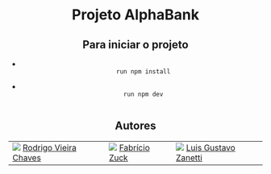 <h1 align="center"> Projeto AlphaBank </h1>
<section align="center">
 <h2>Para iniciar o projeto</h2>
 <ul>
 <li><code>
 run npm install
 </code></li>
 <li><code>
 run npm dev
 </code></li>
 </ul>
</section>
<section align="center">
 <h2>Autores</h2>
 <table>
  <tr>
   <td>
    <img src="https://avatars.githubusercontent.com/u/91415563?v=4" />
    <a href="https://github.com/Rodrigo-Vieira-Chaves">Rodrigo Vieira Chaves</a>
   </td>
   <td>
    <img src="https://avatars.githubusercontent.com/u/91493002?v=4" />
    <a href="https://github.com/SkyvengerLL">Fabrício Zuck</a>
   </td>
   <td>
    <img src="https://avatars.githubusercontent.com/u/49000286?v=4" />
    <a href="https://github.com/LuisGustavoCZP">Luis Gustavo Zanetti</a>
   </td>
  </tr>
 </table>
</section>
 
